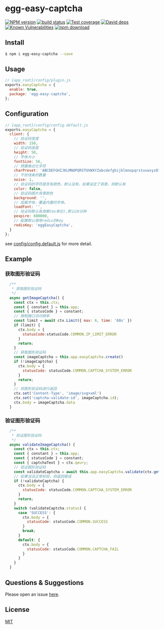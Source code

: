 # egg-easy-captcha

[![NPM version][npm-image]][npm-url]
[![build status][travis-image]][travis-url]
[![Test coverage][codecov-image]][codecov-url]
[![David deps][david-image]][david-url]
[![Known Vulnerabilities][snyk-image]][snyk-url]
[![npm download][download-image]][download-url]

[npm-image]: https://img.shields.io/npm/v/egg-easy-captcha.svg?style=flat-square
[npm-url]: https://npmjs.org/package/egg-easy-captcha
[travis-image]: https://img.shields.io/travis/sothx/egg-easy-captcha.svg?style=flat-square
[travis-url]: https://travis-ci.org/sothx/egg-easy-captcha
[codecov-image]: https://img.shields.io/codecov/c/github/sothx/egg-easy-captcha.svg?style=flat-square
[codecov-url]: https://codecov.io/github/sothx/egg-easy-captcha?branch=master
[david-image]: https://img.shields.io/david/sothx/egg-easy-captcha.svg?style=flat-square
[david-url]: https://david-dm.org/sothx/egg-easy-captcha
[snyk-image]: https://snyk.io/test/npm/egg-easy-captcha/badge.svg?style=flat-square
[snyk-url]: https://snyk.io/test/npm/egg-easy-captcha
[download-image]: https://img.shields.io/npm/dm/egg-easy-captcha.svg?style=flat-square
[download-url]: https://npmjs.org/package/egg-easy-captcha

<!--
Description here.
-->

## Install

```bash
$ npm i egg-easy-captcha --save
```

## Usage

```js
// {app_root}/config/plugin.js
exports.easyCaptcha = {
  enable: true,
  package: 'egg-easy-captcha',
};
```

## Configuration

```js
// {app_root}/config/config.default.js
exports.easyCaptcha = {
  client: {
    // 验证码宽度
    width: 150,
    // 验证码高度
    height: 50,
    // 字体大小
    fontSize: 56,
    // 预置格式化字符
    charPreset: 'ABCDEFGHIJKLMNOPQRSTUVWXYZabcdefghijklmnopqrstuvwxyz0123456789',
    // 干扰线条的数量
    noise: 1,
    // 验证码的字符是否有颜色，默认没有，如果设定了背景，则默认有
    color: false,
    // 验证码图片背景颜色
    background: '',
    // 加载字体，覆盖内置的字体。
    loadFont: '',
    // 验证码默认有效期(ms单位),默认10分钟
    pexpire: 600000,
    // 配置默认使用redis的Key
    redisKey: 'eggEasyCaptcha',
  }
};
```

see [config/config.default.js](config/config.default.js) for more detail.

## Example

<!-- example here -->
### 获取图形验证码
```js
  /**
   * 获取图形验证码
   */
  async getImageCaptcha() {
    const ctx = this.ctx;
    const { constant } = this.app;
    const { statusCode } = constant;
    // 限制接口访问频率
    const limit = await ctx.Limit({ max: 6, time: '60s' })
    if (limit) {
      ctx.body = {
        statusCode:statusCode.COMMON.IP_LIMIT_ERROR
      }
      return;
    }
    // 获取图形验证码
    const imageCaptcha = this.app.easyCaptcha.create()
    if (!imageCaptcha) {
      ctx.body = {
        statusCode: statusCode.COMMON.CAPTCHA_SYSTEM_ERROR
      }
      return;
    }
    // 将图形验证码进行返回
    ctx.set('Content-Type', 'image/svg+xml')
    ctx.set('captcha-validate-id', imageCaptcha.id);
    ctx.body = imageCaptcha.data
  }
```
### 验证图形验证码
```js
  /**
   * 验证图形验证码
   */
  async validateImageCaptcha() {
    const ctx = this.ctx;
    const { constant } = this.app;
    const { statusCode } = constant;
    const { captchaText } = ctx.qeury;
    // 验证图形验证码
    const validateCaptcha = await this.app.easyCaptcha.validate(ctx.get('captcha-validate-id'),captchaText);
    // 如果没法正常校验，则返回错误
    if (!validateCaptcha) {
      ctx.body = {
        statusCode: statusCode.COMMON.CAPTCHA_SYSTEM_ERROR
      }
      return;
    }
    switch (validateCaptcha.status) {
      case 'SUCCESS': {
        ctx.body = {
          statusCode: statusCode.COMMON.SUCCESS
        }
        break;
      }
      default: {
        ctx.body = {
          statusCode: statusCode.COMMON.CAPTCHA_FAIL
        }
      }
    }
  }
```


## Questions & Suggestions

Please open an issue [here](https://github.com/sothx/egg-easy-captcha/issues).

## License

[MIT](LICENSE)
